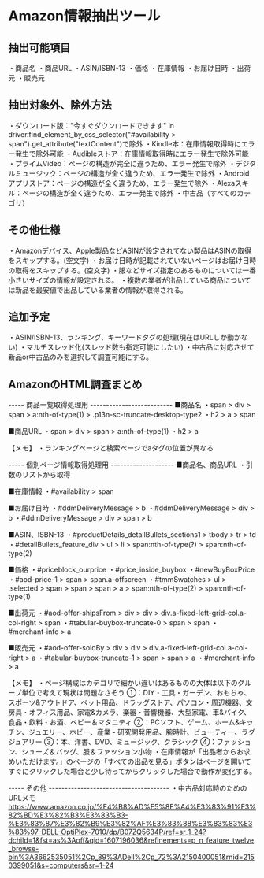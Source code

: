 # Amazon情報抽出ツール

## 抽出可能項目
・商品名
・商品URL
・ASIN/ISBN-13
・価格
・在庫情報
・お届け日時
・出荷元
・販売元

## 抽出対象外、除外方法
・ダウンロード版："今すぐダウンロードできます" in driver.find_element_by_css_selector("#availability > span").get_attribute("textContent")で除外
・Kindle本：在庫情報取得時にエラー発生で除外可能
・Audibleストア：在庫情報取得時にエラー発生で除外可能
・プライムVideo：ページの構造が完全に違うため、エラー発生で除外
・デジタルミュージック：ページの構造が全く違うため、エラー発生で除外
・Android アプリストア：ページの構造が全く違うため、エラー発生で除外
・Alexaスキル：ページの構造が全く違うため、エラー発生で除外
・中古品（すべてのカテゴリ）

## その他仕様
・Amazonデバイス、Apple製品などASINが設定されてない製品はASINの取得をスキップする。(空文字)
・お届け日時が記載されていないページはお届け日時の取得をスキップする。(空文字)
・服などサイズ指定のあるものについては一番小さいサイズの情報が設定される。
・複数の業者が出品している商品については新品を最安値で出品している業者の情報が取得される。

## 追加予定
・ASIN/ISBN-13、ランキング、キーワードタグの処理(現在はURLしか動かない)
・マルチスレッド化(スレッド数も指定可能にしたい)
・中古品に対応させて新品or中古品のみを選択して調査可能にする。

## AmazonのHTML調査まとめ
----- 商品一覧取得処理用 --------------------------
■商品名
・span > div > span > a:nth-of-type(1) > .p13n-sc-truncate-desktop-type2
・h2 > a > span

■商品URL
・span > div > span > a:nth-of-type(1)
・h2 > a

【メモ】
・ランキングページと検索ページでaタグの位置が異なる

----- 個別ページ情報取得処理用 --------------------
■商品名、商品URL
・引数のリストから取得

■在庫情報
・#availability > span

■お届け日時
・#ddmDeliveryMessage > b
・#ddmDeliveryMessage > div > b
・#ddmDeliveryMessage > div > span > b

■ASIN、ISBN-13
・#productDetails_detailBullets_sections1 > tbody > tr > td
・#detailBullets_feature_div > ul > li > span:nth-of-type(?) > span:nth-of-type(2)

■価格
・#priceblock_ourprice
・#price_inside_buybox
・#newBuyBoxPrice
・#aod-price-1 > span > span.a-offscreen
・#tmmSwatches > ul > .selected > span > span > span > a > span:nth-of-type(2) > span:nth-of-type(1)

■出荷元
・#aod-offer-shipsFrom > div > div > div.a-fixed-left-grid-col.a-col-right > span
・#tabular-buybox-truncate-0 > span > span
・#merchant-info > a

■販売元
・#aod-offer-soldBy > div > div > div.a-fixed-left-grid-col.a-col-right > a
・#tabular-buybox-truncate-1 > span > span > a
・#merchant-info > a

【メモ】
・ページ構成はカテゴリで細かい違いはあるものの大体は以下のグループ単位で考えて現状は問題なさそう
①：DIY・工具・ガーデン、おもちゃ、スポーツ&アウトドア、ペット用品、ドラッグストア、パソコン・周辺機器、文房具・オフィス用品、家電&カメラ、楽器・音響機器、大型家電、車&バイク、食品・飲料・お酒、ベビー＆マタニティ
②：PCソフト、ゲーム、ホーム&キッチン、ジュエリー、ホビー、産業・研究開発用品、腕時計、ビューティー、ラグジュアリー
③：本、洋書、DVD、ミュージック、クラシック
④：ファッション、シューズ＆バッグ、服＆ファッション小物
・在庫情報が「出品者からお求めいただけます。」のページの「すべての出品を見る」ボタンはページを開いてすぐにクリックした場合と少し待ってからクリックした場合で動作が変化する。

----- その他 --------------------------------------
・中古品対応時のためのURLメモ
https://www.amazon.co.jp/%E4%B8%AD%E5%8F%A4%E3%83%91%E3%82%BD%E3%82%B3%E3%83%B3-%E3%83%87%E3%82%B9%E3%82%AF%E3%83%88%E3%83%83%E3%83%97-DELL-OptiPlex-7010/dp/B07ZQ5634P/ref=sr_1_24?dchild=1&fst=as%3Aoff&qid=1607196036&refinements=p_n_feature_twelve_browse-bin%3A3662535051%2Cp_89%3ADell%2Cp_72%3A2150400051&rnid=2150399051&s=computers&sr=1-24